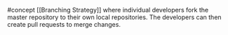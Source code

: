 #concept 
[[Branching Strategy]] where individual developers fork the master repository to their own local repositories. The developers can then create pull requests to merge changes.